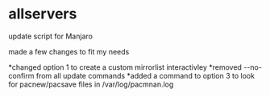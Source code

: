 # allservers
update script for Manjaro

made a few changes to fit my needs

*changed option 1 to create a custom mirrorlist interactivley
*removed --no-confirm from all update commands
*added a command to option 3 to look for pacnew/pacsave files in
   /var/log/pacmnan.log

